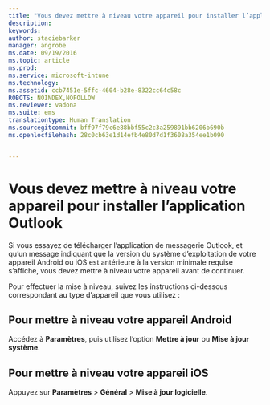 ```yaml
---
title: "Vous devez mettre à niveau votre appareil pour installer l’application Outlook | Microsoft Intune"
description: 
keywords: 
author: staciebarker
manager: angrobe
ms.date: 09/19/2016
ms.topic: article
ms.prod: 
ms.service: microsoft-intune
ms.technology: 
ms.assetid: ccb7451e-5ffc-4604-b28e-8322cc64c58c
ROBOTS: NOINDEX,NOFOLLOW
ms.reviewer: vadona
ms.suite: ems
translationtype: Human Translation
ms.sourcegitcommit: bff97f79c6e88bbf55c2c3a259891bb6206b690b
ms.openlocfilehash: 28c0cb63e1d14efb4e80d7d1f3608a354ee1b090


---
```


# Vous devez mettre à niveau votre appareil pour installer l’application Outlook

Si vous essayez de télécharger l’application de messagerie Outlook, et qu’un message indiquant que la version du système d’exploitation de votre appareil Android ou iOS est antérieure à la version minimale requise s’affiche, vous devez mettre à niveau votre appareil avant de continuer.

Pour effectuer la mise à niveau, suivez les instructions ci-dessous correspondant au type d’appareil que vous utilisez :

## Pour mettre à niveau votre appareil Android
Accédez à **Paramètres**, puis utilisez l’option **Mettre à jour** ou **Mise à jour système**.

## Pour mettre à niveau votre appareil iOS
Appuyez sur **Paramètres** &gt; **Général** &gt; **Mise à jour logicielle**.



<!--HONumber=Sep16_HO3-->


